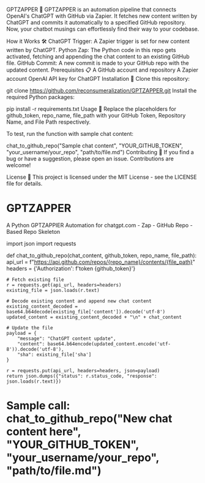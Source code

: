 GPTZAPPER 🤖
GPTZAPPER is an automation pipeline that connects OpenAI's ChatGPT with GitHub via Zapier. It fetches new content written by ChatGPT and commits it automatically to a specified GitHub repository. Now, your chatbot musings can effortlessly find their way to your codebase.

How it Works 🛠
ChatGPT Trigger: A Zapier trigger is set for new content written by ChatGPT.
Python Zap: The Python code in this repo gets activated, fetching and appending the chat content to an existing GitHub file.
GitHub Commit: A new commit is made to your GitHub repo with the updated content.
Prerequisites 📋
A GitHub account and repository
A Zapier account
OpenAI API key for ChatGPT
Installation 🔧
Clone this repository:

git clone https://github.com/reconsumeralization/GPTZAPPER.git
Install the required Python packages:

pip install -r requirements.txt
Usage 🚀
Replace the placeholders for github_token, repo_name, file_path with your GitHub Token, Repository Name, and File Path respectively.

To test, run the function with sample chat content:

chat_to_github_repo("Sample chat content", "YOUR_GITHUB_TOKEN", "your_username/your_repo", "path/to/file.md")
Contributing 🤝
If you find a bug or have a suggestion, please open an issue. Contributions are welcome!

License 📄
This project is licensed under the MIT License - see the LICENSE file for details.

# GPTZAPPER
A Python GPTZAPPIER Automation for chatgpt.com - Zap - GitHub Repo - Based Repo Skeleton

import json
import requests

def chat_to_github_repo(chat_content, github_token, repo_name, file_path):
    api_url = f"https://api.github.com/repos/{repo_name}/contents/{file_path}"
    headers = {'Authorization': f'token {github_token}'}

    # Fetch existing file
    r = requests.get(api_url, headers=headers)
    existing_file = json.loads(r.text)

    # Decode existing content and append new chat content
    existing_content_decoded = base64.b64decode(existing_file['content']).decode('utf-8')
    updated_content = existing_content_decoded + "\n" + chat_content

    # Update the file
    payload = {
        "message": "ChatGPT content update",
        "content": base64.b64encode(updated_content.encode('utf-8')).decode('utf-8'),
        "sha": existing_file['sha']
    }

    r = requests.put(api_url, headers=headers, json=payload)
    return json.dumps({"status": r.status_code, "response": json.loads(r.text)})

# Sample call: chat_to_github_repo("New chat content here", "YOUR_GITHUB_TOKEN", "your_username/your_repo", "path/to/file.md")
